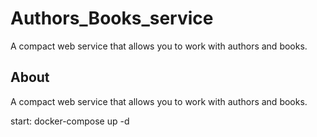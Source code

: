 # Authors_Books_service
A compact web service that allows you to work with authors and books.


About
-----

A compact web service that allows you to work with authors and books.




start: docker-compose up -d